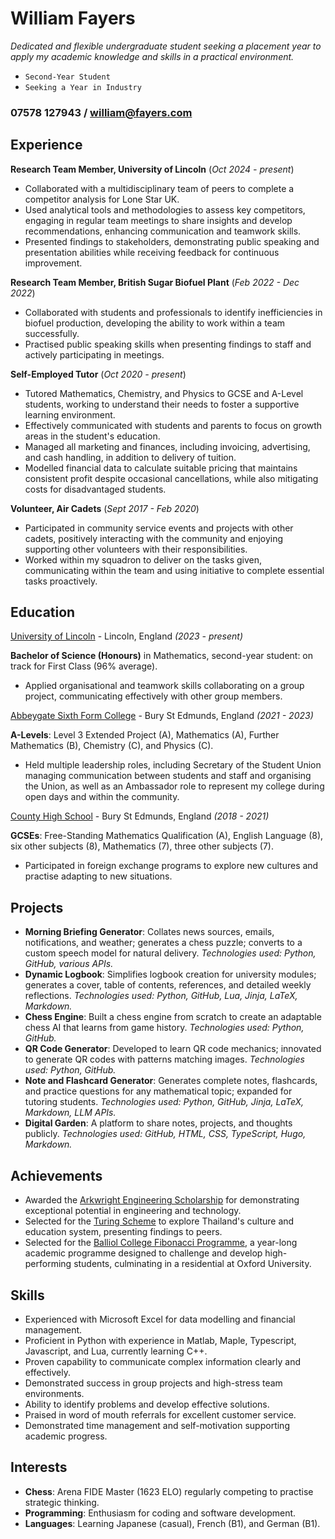 # William Fayers

*Dedicated and flexible undergraduate student seeking a placement year to apply my academic knowledge and skills in a practical environment.*

- `Second-Year Student`
- `Seeking a Year in Industry`

### 07578 127943 / william@fayers.com

## Experience

**Research Team Member, University of Lincoln** (*Oct 2024 - present*)
- Collaborated with a multidisciplinary team of peers to complete a competitor analysis for Lone Star UK.
- Used analytical tools and methodologies to assess key competitors, engaging in regular team meetings to share insights and develop recommendations, enhancing communication and teamwork skills.
- Presented findings to stakeholders, demonstrating public speaking and presentation abilities while receiving feedback for continuous improvement.

**Research Team Member, British Sugar Biofuel Plant** (*Feb 2022 - Dec 2022*)
- Collaborated with students and professionals to identify inefficiencies in biofuel production, developing the ability to work within a team successfully.
- Practised public speaking skills when presenting findings to staff and actively participating in meetings.

**Self-Employed Tutor** (*Oct 2020 - present*)
- Tutored Mathematics, Chemistry, and Physics to GCSE and A-Level students, working to understand their needs to foster a supportive learning environment.
- Effectively communicated with students and parents to focus on growth areas in the student's education.
- Managed all marketing and finances, including invoicing, advertising, and cash handling, in addition to delivery of tuition.
- Modelled financial data to calculate suitable pricing that maintains consistent profit despite occasional cancellations, while also mitigating costs for disadvantaged students.

**Volunteer, Air Cadets** (*Sept 2017 - Feb 2020*)
- Participated in community service events and projects with other cadets, positively interacting with the community and enjoying supporting other volunteers with their responsibilities.    
- Worked within my squadron to deliver on the tasks given, communicating within the team and using initiative to complete essential tasks proactively.

## Education

[University of Lincoln](https://www.lincoln.ac.uk/) - Lincoln, England *(2023 - present)*

**Bachelor of Science (Honours)** in Mathematics, second-year student: on track for First Class (96% average).
- Applied organisational and teamwork skills collaborating on a group project, communicating effectively with other group members.


[Abbeygate Sixth Form College](https://abbeygatesfc.ac.uk) - Bury St Edmunds, England *(2021 - 2023)*

**A-Levels**: Level 3 Extended Project (A), Mathematics (A), Further Mathematics (B), Chemistry (C), and Physics (C).
- Held multiple leadership roles, including Secretary of the Student Union managing communication between students and staff and organising the Union, as well as an Ambassador role to represent my college during open days and within the community.


[County High School](https://www.countyhigh.uk) - Bury St Edmunds, England *(2018 - 2021)*

**GCSEs**: Free-Standing Mathematics Qualification (A), English Language (8), six other subjects (8), Mathematics (7), three other subjects (7).
- Participated in foreign exchange programs to explore new cultures and practise adapting to new situations.

## Projects

- **Morning Briefing Generator**: Collates news sources, emails, notifications, and weather; generates a chess puzzle; converts to a custom speech model for natural delivery.
  *Technologies used: Python, GitHub, various APIs.*
- **Dynamic Logbook**: Simplifies logbook creation for university modules; generates a cover, table of contents, references, and detailed weekly reflections.
  *Technologies used: Python, GitHub, Lua, Jinja, LaTeX, Markdown.*
- **Chess Engine**: Built a chess engine from scratch to create an adaptable chess AI that learns from game history.
  *Technologies used: Python, GitHub.*
- **QR Code Generator**: Developed to learn QR code mechanics; innovated to generate QR codes with patterns matching images.
  *Technologies used: Python, GitHub.*
- **Note and Flashcard Generator**: Generates complete notes, flashcards, and practice questions for any mathematical topic; expanded for tutoring students.
  *Technologies used: Python, GitHub, Jinja, LaTeX, Markdown, LLM APIs.*
- **Digital Garden**: A platform to share notes, projects, and thoughts publicly.
  *Technologies used: GitHub, HTML, CSS, TypeScript, Hugo, Markdown.*

## Achievements

- Awarded the [Arkwright Engineering Scholarship](https://www.arkwright.org.uk/) for demonstrating exceptional potential in engineering and technology.
- Selected for the [Turing Scheme](https://www.turing-scheme.org.uk/) to explore Thailand's culture and education system, presenting findings to peers.
- Selected for the [Balliol College Fibonacci Programme](https://www.balliol.ox.ac.uk/admissions/schools-and-outreach/access-programmes-year-12-students), a year-long academic programme designed to challenge and develop high-performing students, culminating in a residential at Oxford University.

## Skills

- Experienced with Microsoft Excel for data modelling and financial management.
- Proficient in Python with experience in Matlab, Maple, Typescript, Javascript, and Lua, currently learning C++.
- Proven capability to communicate complex information clearly and effectively.
- Demonstrated success in group projects and high-stress team environments.
- Ability to identify problems and develop effective solutions.
- Praised in word of mouth referrals for excellent customer service.
- Demonstrated time management and self-motivation supporting academic progress.

## Interests

- **Chess**: Arena FIDE Master (1623 ELO) regularly competing to practise strategic thinking.
- **Programming**: Enthusiasm for coding and software development.
- **Languages**: Learning Japanese (casual), French (B1), and German (B1).